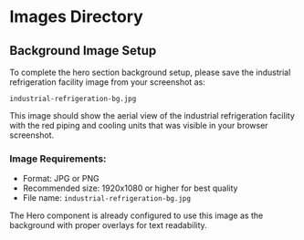 # Images Directory

## Background Image Setup

To complete the hero section background setup, please save the industrial refrigeration facility image from your screenshot as:

`industrial-refrigeration-bg.jpg`

This image should show the aerial view of the industrial refrigeration facility with the red piping and cooling units that was visible in your browser screenshot.

### Image Requirements:
- Format: JPG or PNG
- Recommended size: 1920x1080 or higher for best quality
- File name: `industrial-refrigeration-bg.jpg`

The Hero component is already configured to use this image as the background with proper overlays for text readability. 
